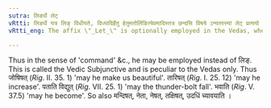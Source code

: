 ```yaml
---
sutra: लिङर्थे लेट्
vRtti: लिङर्थे यत्र लिङ् विधीयते, विध्यादिर्हेतु हेतुमतोर्लिङित्येवमादिस्तत्र छन्दसि विषये ऽन्यतरस्यां लेट् प्रत्ययो भवति ॥
vRtti_eng: The affix \"_Let_\" is optionally employed in the Vedas, wherever the Potential can be used.

---
```

Thus in the sense of 'command' &c., he may be employed instead of लिङ्. This is called the Vedic Subjunctive and is peculiar to the Vedas only. Thus जोषिषत् (_Rig_. II. 35. 1) 'may he make us beautiful'. तारिषत् (_Rig_. I. 25. 12) 'may he increase'. पताति विद्युत् (_Rig_. VII. 25. 1) 'may the thunder-bolt fall'. भवाति (_Rig_. V. 37.5) 'may he become'. So also मन्दिषत्, नेता, नेषत्, तक्षिषत्, उदधिं च्यावयाति ।